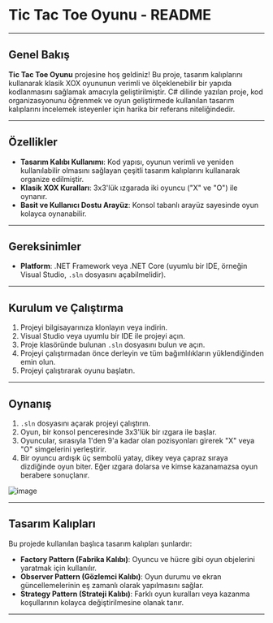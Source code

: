 # Tic Tac Toe Oyunu - README

---

## Genel Bakış

**Tic Tac Toe Oyunu** projesine hoş geldiniz! Bu proje, tasarım kalıplarını kullanarak klasik XOX oyununun verimli ve ölçeklenebilir bir yapıda kodlanmasını sağlamak amacıyla geliştirilmiştir. C# dilinde yazılan proje, kod organizasyonunu öğrenmek ve oyun geliştirmede kullanılan tasarım kalıplarını incelemek isteyenler için harika bir referans niteliğindedir.

---

## Özellikler

- **Tasarım Kalıbı Kullanımı**: Kod yapısı, oyunun verimli ve yeniden kullanılabilir olmasını sağlayan çeşitli tasarım kalıplarını kullanarak organize edilmiştir.
- **Klasik XOX Kuralları**: 3x3'lük ızgarada iki oyuncu ("X" ve "O") ile oynanır.
- **Basit ve Kullanıcı Dostu Arayüz**: Konsol tabanlı arayüz sayesinde oyun kolayca oynanabilir.

---

## Gereksinimler

- **Platform**: .NET Framework veya .NET Core (uyumlu bir IDE, örneğin Visual Studio, `.sln` dosyasını açabilmelidir).

---

## Kurulum ve Çalıştırma

1. Projeyi bilgisayarınıza klonlayın veya indirin.
2. Visual Studio veya uyumlu bir IDE ile projeyi açın.
3. Proje klasöründe bulunan `.sln` dosyasını bulun ve açın.
4. Projeyi çalıştırmadan önce derleyin ve tüm bağımlılıkların yüklendiğinden emin olun.
5. Projeyi çalıştırarak oyunu başlatın.

---

## Oynanış

1. `.sln` dosyasını açarak projeyi çalıştırın.
2. Oyun, bir konsol penceresinde 3x3'lük bir ızgara ile başlar.
3. Oyuncular, sırasıyla 1'den 9'a kadar olan pozisyonları girerek "X" veya "O" simgelerini yerleştirir.
4. Bir oyuncu ardışık üç sembolü yatay, dikey veya çapraz sıraya dizdiğinde oyun biter. Eğer ızgara dolarsa ve kimse kazanamazsa oyun berabere sonuçlanır.

![image](https://github.com/user-attachments/assets/202ac569-ee17-4448-b89f-8baaa585f561)


---

## Tasarım Kalıpları

Bu projede kullanılan başlıca tasarım kalıpları şunlardır:

- **Factory Pattern (Fabrika Kalıbı)**: Oyuncu ve hücre gibi oyun objelerini yaratmak için kullanılır.
- **Observer Pattern (Gözlemci Kalıbı)**: Oyun durumu ve ekran güncellemelerinin eş zamanlı olarak yapılmasını sağlar.
- **Strategy Pattern (Strateji Kalıbı)**: Farklı oyun kuralları veya kazanma koşullarının kolayca değiştirilmesine olanak tanır.

---

